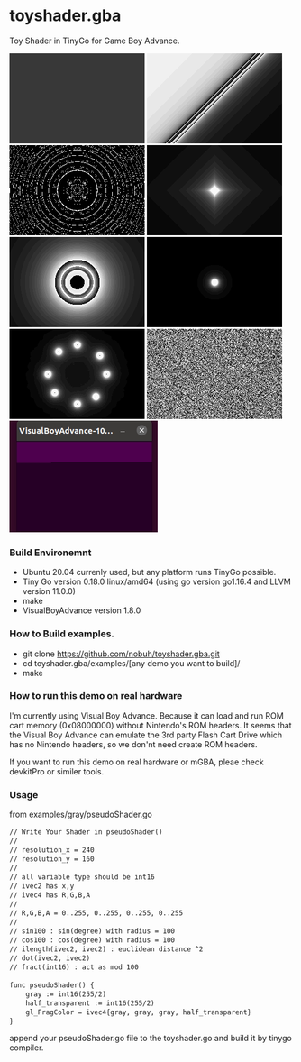 # toyshader.gba

Toy Shader in TinyGo for Game Boy Advance.

![](https://github.com/nobuh/toyshader.gba/blob/master/examples/gray.png)
![](https://github.com/nobuh/toyshader.gba/blob/master/examples/slope.png)
![](https://github.com/nobuh/toyshader.gba/blob/master/examples/rings.png)
![](https://github.com/nobuh/toyshader.gba/blob/master/examples/diamond.png)
![](https://github.com/nobuh/toyshader.gba/blob/master/examples/blackhole.png)
![](https://github.com/nobuh/toyshader.gba/blob/master/examples/dot.png)
![](https://github.com/nobuh/toyshader.gba/blob/master/examples/8dots.png)
![](https://github.com/nobuh/toyshader.gba/blob/master/examples/rand.png)
![](https://github.com/nobuh/toyshader.gba/blob/master/examples/blinking.gif)

### Build Environemnt

- Ubuntu 20.04 currenly used, but any platform runs TinyGo possible.
- Tiny Go version 0.18.0 linux/amd64 (using go version go1.16.4 and LLVM version 11.0.0)
- make
- VisualBoyAdvance version 1.8.0

### How to Build examples.

- git clone https://github.com/nobuh/toyshader.gba.git
- cd toyshader.gba/examples/[any demo you want to build]/
- make

### How to run this demo on real hardware

I'm currently using Visual Boy Advance. Because it can load and run ROM cart memory (0x08000000) without Nintendo's ROM headers.
It seems that the Visual Boy Advance can emulate the 3rd party Flash Cart Drive which has no Nintendo headers, so we don'nt need create ROM headers.  

If you want to run this demo on real hardware or mGBA, pleae check devkitPro or similer tools.

### Usage 

from examples/gray/pseudoShader.go

```
// Write Your Shader in pseudoShader()
//
// resolution_x = 240
// resolution_y = 160
//
// all variable type should be int16
// ivec2 has x,y 
// ivec4 has R,G,B,A
//
// R,G,B,A = 0..255, 0..255, 0..255, 0..255
//
// sin100 : sin(degree) with radius = 100
// cos100 : cos(degree) with radius = 100
// ilength(ivec2, ivec2) : euclidean distance ^2
// dot(ivec2, ivec2) 
// fract(int16) : act as mod 100

func pseudoShader() {
	gray := int16(255/2)
	half_transparent := int16(255/2)
	gl_FragColor = ivec4{gray, gray, gray, half_transparent}
}
```

append your pseudoShader.go file to the toyshader.go and build it by tinygo compiler.

